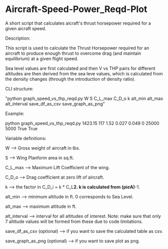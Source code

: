 # Aircraft-Speed-Power_Reqd-Plot
A short script that calculates aicraft's thrust horsepower required for a given aicraft speed.

Description:

This script is used to calculate the Thrust Horsepower required for an aircraft to produce enough thrust to overcome drag (and maintain equilibrium) at a given flight speed.
 
Sea level values are first calculated and then V vs THP pairs for different altitudes are then derived from the sea leve values, which is calculated from the density changes (through the introduction of density ratio).

CLI structure:

"python graph_speed_vs_thp_reqd.py W S C_L_max C_D_o k alt_min alt_max alt_interval save_df_as_csv save_graph_as_png"

Example:

python graph_speed_vs_thp_reqd.py 1423.15 117 1.52 0.027 0.049 0 25000 5000 True True

Variable definitions:

W --> Gross weight of aircraft in lbs.

S --> Wing Planform area in sq.ft.

C_L_max --> Maximum Lift Coefficient of the wing.

C_D_o --> Drag coefficient at zero lift of aircraft.

k --> the factor in C_D_i = k * C_L**2. k is calculated from (pi*e*A)**-1.

alt_min --> minimum altitude in ft. 0 corresponds to Sea Level.

alt_max --> maximum altitude in ft.

alt_interval --> interval for all altitudes of interest. 
   Note: make sure that only 7 altitude values will be formed from these due to code limitations.
   
save_df_as_csv (optional) --> if you want to save the calculated table as csv.

save_graph_as_png (optional) --> if you want to save plot as png.
